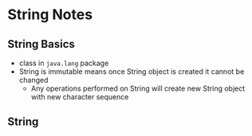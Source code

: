 # String Notes

## String Basics
* class in `java.lang` package
* String is immutable means once String object is created it cannot be changed
	* Any operations performed on String will create new String object with new character sequence

## String